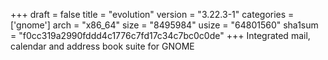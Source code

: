 +++
draft = false
title = "evolution"
version = "3.22.3-1"
categories = ['gnome']
arch = "x86_64"
size = "8495984"
usize = "64801560"
sha1sum = "f0cc319a2990fddd4c1776c7fd17c34c7bc0c0de"
+++
Integrated mail, calendar and address book suite for GNOME